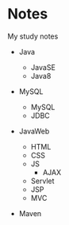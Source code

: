# Notes
My study notes



- Java
  - JavaSE
  - Java8
- MySQL
  - MySQL
  - JDBC
- JavaWeb
  - HTML
  - CSS
  - JS
    - AJAX
  - Servlet
  - JSP
  - MVC

- Maven
